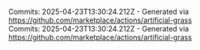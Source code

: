 Commits: 2025-04-23T13:30:24.212Z - Generated via https://github.com/marketplace/actions/artificial-grass
<br>
Commits: 2025-04-23T13:30:24.212Z - Generated via https://github.com/marketplace/actions/artificial-grass
<br>
